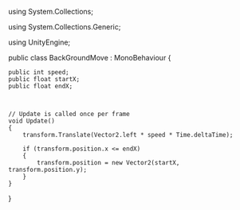using System.Collections;

using System.Collections.Generic;

using UnityEngine;

public class BackGroundMove : MonoBehaviour
{


    public int speed;
    public float startX;
    public float endX;



    // Update is called once per frame
    void Update()
    {
        transform.Translate(Vector2.left * speed * Time.deltaTime);

        if (transform.position.x <= endX)
        {
            transform.position = new Vector2(startX, transform.position.y);
        }
    }
}
